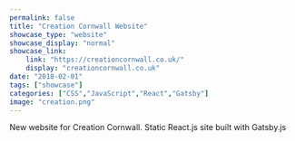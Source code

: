 ```yaml
---
permalink: false
title: "Creation Cornwall Website"
showcase_type: "website"
showcase_display: "normal"
showcase_link:
    link: "https://creationcornwall.co.uk/"
    display: "creationcornwall.co.uk"
date: "2018-02-01"
tags: ["showcase"]
categories: ["CSS","JavaScript","React","Gatsby"]
image: "creation.png"
---
```

New website for Creation Cornwall. Static React.js site built with Gatsby.js
